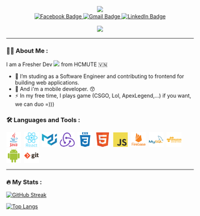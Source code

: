<div id="header" align="center">
  <img src="https://media4.giphy.com/media/hS42TuYYnANLFR9IRQ/giphy.gif?cid=790b7611956d2019362d1d61f7a6ae3e1b8b5bea190eaf14&rid=giphy.gif&ct=ts" width="120"/>
</div>
<div id="badges" align="center">
  <a href="https://fb.com/dnt201">
    <img src="https://img.shields.io/badge/Facebook-1877F2?style=for-the-badge&logo=facebook&logoColor=white" alt="Facebook Badge"/>
  </a>
  <a href="mailto:duynhatran201@gmail.com">
    <img src="https://img.shields.io/badge/Gmail-D14836?style=for-the-badge&logo=gmail&logoColor=white" alt="Gmail Badge"/>
  </a>
  <a href="https://www.linkedin.com/in/tran-duy-nha-64087b241/">
    <img src="https://img.shields.io/badge/LinkedIn-0077B5?style=for-the-badge&logo=linkedin&logoColor=white" alt="LinkedIn Badge"/>
  </a>

</div>
<div id="numView" align="center">
  <img src="https://komarev.com/ghpvc/?username=dnt201&style=flat-square&color=blue" alt=""/>
</div>

<div id="banner" align="center">
  <img src="https://media4.giphy.com/media/Dh5q0sShxgp13DwrvG/giphy.gif?cid=ecf05e47w0whbds4qy1lwcsj8p2428ujmqz2dvtxi7p0uvww&rid=giphy.gif&ct=g" width="80%"/>
</div>

---


### :man_technologist: About Me :
I am a Fresher Dev <img src="https://media.giphy.com/media/WUlplcMpOCEmTGBtBW/giphy.gif" width="30"> from HCMUTE 🇻🇳
- :telescope: I’m studing as a Software Engineer and contributing to frontend for building web applications.
- :telescope: And i'm a mobile developer. 😙
- :zap: In my free time, I plays game (CSGO, Lol, ApexLegend,...) if you want, we can duo =)))

### :hammer_and_wrench: Languages and Tools :
<div>
  <img src="https://github.com/devicons/devicon/blob/master/icons/java/java-original-wordmark.svg" title="Java" alt="Java" width="40" height="40"/>&nbsp;
  <img src="https://github.com/devicons/devicon/blob/master/icons/react/react-original-wordmark.svg" title="React" alt="React" width="40" height="40"/>&nbsp;
  <img src="https://github.com/devicons/devicon/blob/master/icons/materialui/materialui-original.svg" title="Material UI" alt="Material UI" width="40" height="40"/>&nbsp;
  <img src="https://github.com/devicons/devicon/blob/master/icons/redux/redux-original.svg" title="Redux" alt="Redux " width="40" height="40"/>&nbsp;
  <img src="https://github.com/devicons/devicon/blob/master/icons/css3/css3-plain-wordmark.svg"  title="CSS3" alt="CSS" width="40" height="40"/>&nbsp;
  <img src="https://github.com/devicons/devicon/blob/master/icons/html5/html5-original.svg" title="HTML5" alt="HTML" width="40" height="40"/>&nbsp;
  <img src="https://github.com/devicons/devicon/blob/master/icons/javascript/javascript-original.svg" title="JavaScript" alt="JavaScript" width="40" height="40"/>&nbsp;
  <img src="https://github.com/devicons/devicon/blob/master/icons/firebase/firebase-plain-wordmark.svg" title="Firebase" alt="Firebase" width="40" height="40"/>&nbsp;
  <img src="https://github.com/devicons/devicon/blob/master/icons/mysql/mysql-original-wordmark.svg" title="MySQL"  alt="MySQL" width="40" height="40"/>&nbsp;
  <img src="https://github.com/devicons/devicon/blob/master/icons/amazonwebservices/amazonwebservices-plain-wordmark.svg" title="AWS" alt="AWS" width="40" height="40"/>&nbsp;
  <img src="https://github.com/devicons/devicon/blob/master/icons/android/android-original.svg" title="Andoird" alt="Andoird" width="40" height="40"/>&nbsp;
  <img src="https://github.com/devicons/devicon/blob/master/icons/git/git-original-wordmark.svg" title="Git" **alt="Git" width="40" height="40"/>
</div>

---

### :fire: My Stats :
[![GitHub Streak](http://github-readme-streak-stats.herokuapp.com?user=dnt201&theme=radical)](https://git.io/streak-stats)

[![Top Langs](https://github-readme-stats.vercel.app/api/top-langs/?username=dnt201&layout=compact&theme=radical)](https://github.com/anuraghazra/github-readme-stats)
